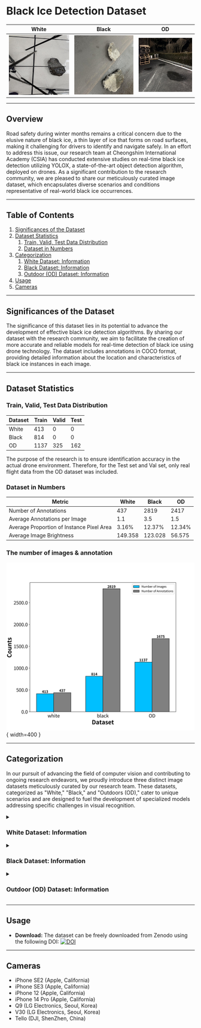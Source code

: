 # Black Ice Detection Dataset
| White | Black | OD |
|---------------|---------------|------------|
| ![White Example](images/white_example.jpg) | ![Black Example](images/black_example.jpg) | ![OD Example](images/OD_example.jpg) |

---

## Overview

Road safety during winter months remains a critical concern due to the elusive nature of black ice, a thin layer of ice that forms on road surfaces, making it challenging for drivers to identify and navigate safely. In an effort to address this issue, our research team at Cheongshim International Academy (CSIA) has conducted extensive studies on real-time black ice detection utilizing YOLOX, a state-of-the-art object detection algorithm, deployed on drones. As a significant contribution to the research community, we are pleased to share our meticulously curated image dataset, which encapsulates diverse scenarios and conditions representative of real-world black ice occurrences.

---

## Table of Contents

1. [Significances of the Dataset](#significances-of-the-dataset)
2. [Dataset Statistics](#dataset-statistics)
    1. [Train, Valid, Test Data Distribution](#train-valid-test-data-distribution)
    2. [Dataset in Numbers](#dataset-in-numbers)
3. [Categorization](#categorization)
    1. [White Dataset: Information](#white-dataset-information)
    2. [Black Dataset: Information](#black-dataset-information)
    3. [Outdoor (OD) Dataset: Information](#outdoor-od-dataset-information)
4. [Usage](#usage)
5. [Cameras](#cameras)

---

## Significances of the Dataset

The significance of this dataset lies in its potential to advance the development of effective black ice detection algorithms. By sharing our dataset with the research community, we aim to facilitate the creation of more accurate and reliable models for real-time detection of black ice using drone technology. The dataset includes annotations in COCO format, providing detailed information about the location and characteristics of black ice instances in each image.

---

## Dataset Statistics

### Train, Valid, Test Data Distribution
| Dataset | Train | Valid | Test |
|---------|-------|-------|------|
| White   | 413   | 0     | 0    |
| Black   | 814   | 0     | 0    |
| OD      | 1137  | 325   | 162  |

The purpose of the research is to ensure identification accuracy in the actual drone environment. Therefore, for the Test set and Val set, only real flight data from the OD dataset was included.

### Dataset in Numbers
| Metric                              | White   | Black   | OD      |
|-------------------------------------|---------|---------|---------|
| Number of Annotations               | 437     | 2819    | 2417    |
| Average Annotations per Image       | 1.1     | 3.5     | 1.5     |
| Average Proportion of Instance Pixel Area | 3.16%   | 12.37%  | 12.34%  |
| Average Image Brightness            | 149.358 | 123.028 | 56.575  |

### The number of images & annotation
![The number of images & annotations](images/image_annotation_comparison.png){ width=400 }

---

## Categorization

In our pursuit of advancing the field of computer vision and contributing to ongoing research endeavors, we proudly introduce three distinct image datasets meticulously curated by our research team. These datasets, categorized as "White," "Black," and "Outdoors (OD)," cater to unique scenarios and are designed to fuel the development of specialized models addressing specific challenges in visual recognition.

<details>
<summary><h3>White Dataset: Information</h3></summary>

| Annotations per Image | Annotation Locations in Heatmaps | Pixel Proportion | Brightness Distribution |
|------------------------|------------------------------------|-------------------|--------------------------|
| ![Annotations per Image](images/ObjCount_w.png) | ![Annotation Locations in Heatmaps](images/heatmap_w.png) | ![Pixel Proportion](images/PixelArea_W.png) | ![Brightness Distribution](images/brightness_W.png) |

#### Composition

This dataset comprises 413 images, each meticulously annotated with an average of 1.1 annotations per image, depicting the unique optical characteristics of black ice.

#### Properties

The average proportion of instance pixel area is 3.16%, emphasizing the subtlety of the black ice formations. The average image brightness is measured at 149.358.

#### Capture Environment

The images were taken in controlled indoor laboratory conditions, ensuring consistency and repeatability.

#### Creation Method

The dataset was generated by cooling asphalt samples in a freezer to temperatures ranging from -4°C to -20°C. Subsequently, 4°C water was sprayed onto the sample surfaces, creating black ice. The dataset captures the optical properties of black ice, showcasing its interaction with light.

#### Significance

Valuable for highlighting the optical characteristics of black ice, enhancing model accuracy in well-lit scenarios.

</details>

<details>
<summary><h3>Black Dataset: Information</h3></summary>

| Annotations per Image | Annotation Locations in Heatmaps | Pixel Proportion | Brightness Distribution |
|------------------------|------------------------------------|-------------------|--------------------------|
| ![Annotations per Image](images/ObjCount_b.png) | ![Annotation Locations in Heatmaps](images/heatmap_b.png) | ![Pixel Proportion](images/PixelArea_B.png) | ![Brightness Distribution](images/brightness_B.png) |

#### Composition

This dataset comprises 814 images, with a detailed annotation structure averaging 3.5 annotations per image, showcasing the challenges of recognition in low-light conditions.

#### Properties

The average proportion of instance pixel area is notably higher at 12.37%, reflecting the complex and varied formations of black ice. The average image brightness is measured at 123.028.

#### Capture Environment

Similar to the White Dataset, images were captured in a controlled indoor laboratory environment. Asphalt pelt was placed under the black iced asphalt pieces to replicate realistic scenarios.

#### Creation Method

The dataset creation involved the same process of cooling asphalt samples, followed by spraying water to create black ice. To simulate real-world conditions, asphalt pelt was used as a background, and various shapes of black ice were randomly placed in each image.

#### Significance

Realistic emulation of black ice using backgrounds made up of asphalt pelts, providing essential dark images for robust model training.

</details>

<details>
<summary><h3>Outdoor (OD) Dataset: Information</h3></summary>

| Annotations per Image | Annotation Locations in Heatmaps | Pixel Proportion | Brightness Distribution |
|------------------------|------------------------------------|-------------------|--------------------------|
| ![Annotations per Image](images/ObjCount_OD.png) | ![Annotation Locations in Heatmaps](images/heatmap_OD.png) | ![Pixel Proportion](images/PixelArea_OD.png) | ![Brightness Distribution](images/brightness_OD.png) |

#### Composition

This dataset is the most extensive, consisting of 1624 images, with an average of 1.5 annotations per image, capturing the challenges of recognizing black ice in outdoor winter conditions.

#### Properties

The average proportion of instance pixel area is 12.34%, mirroring the complexity of real-world outdoor scenarios. The average image brightness is significantly lower at 56.575.

#### Capture Environment

Unlike the indoor datasets, the OD dataset was captured outdoors in winter conditions where black ice naturally forms.

#### Creation Method

Black ice was created on the asphalt road of Cheongshim International High School by spraying +4°C water onto the surface. DJI Tello's built-in camera was used for capturing images from various angles, simulating drone-like perspectives. This dataset is designed to closely replicate real-world scenarios, providing a valuable resource for training models for outdoor applications.

#### Significance

Represents real-world outdoor scenarios, offering a unique perspective for developing models capable of handling diverse and challenging conditions.

</details>

---

## Usage
- **Download:** The dataset can be freely downloaded from Zenodo using the following DOI: [![DOI](https://zenodo.org/badge/DOI/10.5281/zenodo.10428765.svg)](https://doi.org/10.5281/zenodo.10428765)

---

## Cameras

- iPhone SE2 (Apple, California)
- iPhone SE3 (Apple, California)
- iPhone 12 (Apple, California)
- iPhone 14 Pro (Apple, California)
- Q9 (LG Electronics, Seoul, Korea)
- V30 (LG Electronics, Seoul, Korea)
- Tello (DJI, ShenZhen, China)

